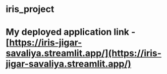 # iris_project
# My deployed application link - [https://iris-jigar-savaliya.streamlit.app/](https://iris-jigar-savaliya.streamlit.app/)
